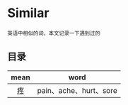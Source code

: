 # Similar

<small>英语中相似的词，本文记录一下遇到过的</small>

## 目录

|mean|word|
|:-------:|:-------:|
|[疼](English/word/various?id=疼-pain、ache、hurt、sore)|pain、ache、hurt、sore|
